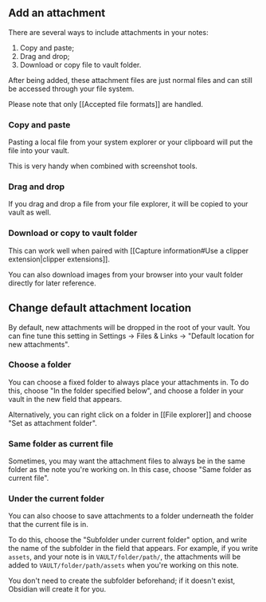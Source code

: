 ## Add an attachment

There are several ways to include attachments in your notes:

1. Copy and paste;
2. Drag and drop;
3. Download or copy file to vault folder.

After being added, these attachment files are just normal files and can still be accessed through your file system. 

Please note that only [[Accepted file formats]] are handled.

### Copy and paste

Pasting a local file from your system explorer or your clipboard will put the file into your vault.

This is very handy when combined with screenshot tools.

### Drag and drop

If you drag and drop a file from your file explorer, it will be copied to your vault as well.

### Download or copy to vault folder

This can work well when paired with [[Capture information#Use a clipper extension|clipper extensions]].

You can also download images from your browser into your vault folder directly for later reference.

## Change default attachment location

By default, new attachments will be dropped in the root of your vault. You can fine tune this setting in Settings -> Files & Links -> "Default location for new attachments".

### Choose a folder

You can choose a fixed folder to always place your attachments in. To do this, choose "In the folder specified below", and choose a folder in your vault in the new field that appears.

Alternatively, you can right click on a folder in [[File explorer]] and choose "Set as attachment folder".

### Same folder as current file

Sometimes, you may want the attachment files to always be in the same folder as the note you're working on. In this case, choose "Same folder as current file".

### Under the current folder

You can also choose to save attachments to a folder underneath the folder that the current file is in.

To do this, choose the "Subfolder under current folder" option, and write the name of the subfolder in the field that appears. For example, if you write `assets`, and your note is in `VAULT/folder/path/`, the attachments will be added to `VAULT/folder/path/assets` when you're working on this note.

You don't need to create the subfolder beforehand; if it doesn't exist, Obsidian will create it for you.